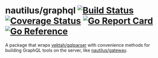 # nautilus/graphql [![Build Status](https://travis-ci.org/nautilus/graphql.svg?branch=master)](https://travis-ci.org/nautilus/graphql) [![Coverage Status](https://coveralls.io/repos/github/nautilus/graphql/badge.svg?branch=master)](https://coveralls.io/github/nautilus/graphql?branch=master) [![Go Report Card](https://goreportcard.com/badge/github.com/nautilus/gateway)](https://goreportcard.com/report/github.com/nautilus/gateway) [![Go Reference](https://pkg.go.dev/badge/github.com/nautilus/graphql.svg)](https://pkg.go.dev/github.com/nautilus/graphql)

A package that wraps [vektah/gqlparser](https://github.com/vektah/gqlparser) with
convenience methods for building GraphQL tools on the server, like [nautilus/gateway](https://github.com/nautilus/gateway).
